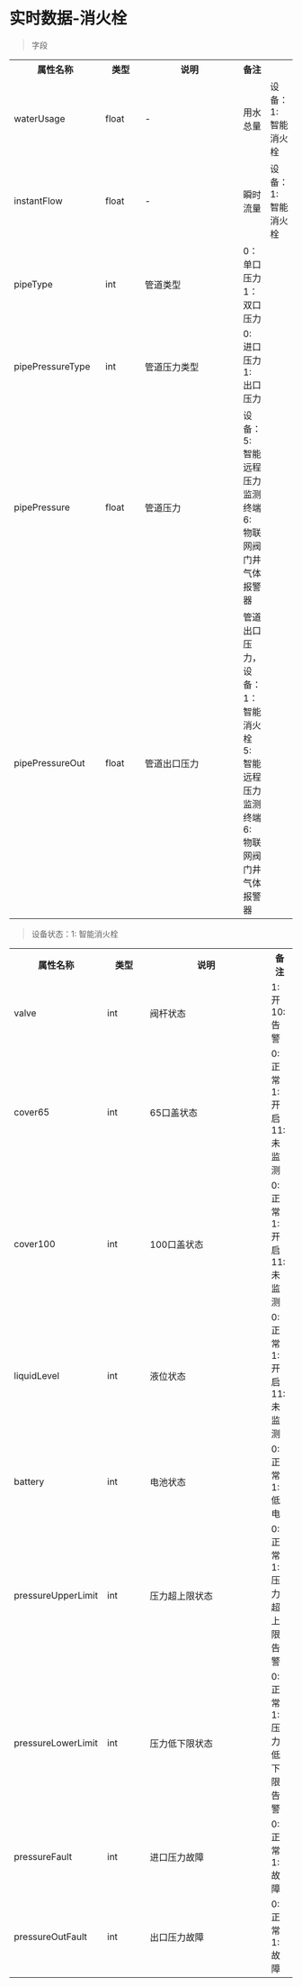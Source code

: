 # 实时数据-消火栓

> 字段

<table>
    <tr>
        <th style="width:150px;">属性名称</th>
        <th style="width:60px;">类型</th>
        <th style="width:200px;">说明</th>
        <th>备注</th>
    </tr>    
    <tr>
        <td>waterUsage</td>
        <td>float</td>
        <td>-</td>
        <td>用水总量</td>
        <td>设备：1: 智能消火栓</td>
    </tr>
    <tr>
        <td>instantFlow</td>
        <td>float</td>
        <td>-</td>
        <td>瞬时流量</td>
        <td>设备：1: 智能消火栓</td>
    </tr>
    <tr>
        <td>pipeType</td>
        <td>int</td>
        <td>管道类型</td>
        <td>0：单口压力 1：双口压力</td>
    </tr>
    <tr>
        <td>pipePressureType</td>
        <td>int</td>
        <td>管道压力类型</td>
        <td>0: 进口压力 1: 出口压力</td>
    </tr>
    <tr>
        <td>pipePressure</td>
        <td>float</td>
        <td>管道压力</td>
        <td>设备：5: 智能远程压力监测终端 6: 物联网阀门井气体报警器</td>
    </tr>
    <tr>
        <td>pipePressureOut</td>
        <td>float</td>
        <td>管道出口压力</td>
        <td>管道出口压力，设备：1：智能消火栓 5: 智能远程压力监测终端 6: 物联网阀门井气体报警器</td>
    </tr>
</table>

> 设备状态：1: 智能消火栓
<table>
    <tr>
        <th style="width:150px;">属性名称</th>
        <th style="width:60px;">类型</th>
        <th style="width:200px;">说明</th>
        <th>备注</th>
    </tr>
    <tr>
        <td>valve</td>
        <td>int</td>
        <td>阀杆状态</td>
        <td>1: 开 10: 告警</td>
    </tr>
    <tr>
        <td>cover65</td>
        <td>int</td>
        <td>65口盖状态</td>
        <td>0: 正常 1: 开启 11: 未监测</td>
    </tr>
    <tr>
        <td>cover100</td>
        <td>int</td>
        <td>100口盖状态</td>
        <td>0: 正常 1: 开启 11: 未监测</td>
    </tr>
    <tr>
        <td>liquidLevel</td>
        <td>int</td>
        <td>液位状态</td>
        <td>0: 正常 1: 开启 11: 未监测</td>
    </tr>
    <tr>
        <td>battery</td>
        <td>int</td>
        <td>电池状态</td>
        <td>0: 正常 1: 低电</td>
    </tr>
    <tr>
        <td>pressureUpperLimit</td>
        <td>int</td>
        <td>压力超上限状态</td>
        <td>0: 正常 1: 压力超上限告警</td>
    </tr>
    <tr>
        <td>pressureLowerLimit</td>
        <td>int</td>
        <td>压力低下限状态</td>
        <td>0: 正常 1: 压力低下限告警</td>
    </tr>
    <tr>
        <td>pressureFault</td>
        <td>int</td>
        <td>进口压力故障</td>
        <td>0: 正常 1: 故障</td>
    </tr>
    <tr>
        <td>pressureOutFault</td>
        <td>int</td>
        <td>出口压力故障</td>
        <td>0: 正常 1: 故障</td>
    </tr>
</table>
